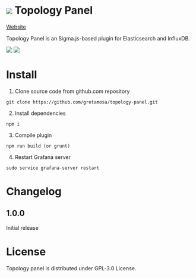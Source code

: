 ![](https://github.com/gretamosa/topology-panel/blob/master/src/img/topology_logo_small.png) Topology Panel
================
[Website](http://www.naudit.es/)

Topology Panel is an Sigma.js-based plugin for Elasticsearch and InfluxDB.

![](https://github.com/gretamosa/topology-panel/blob/master/src/img/topology-snapshot-1.png)
![](https://github.com/gretamosa/topology-panel/blob/master/src/img/topology-snapshot-2.png)

# Install

1. Clone source code from github.com repository
```
git clone https://github.com/gretamosa/topology-panel.git
```
2. Install dependencies
```
npm i
```
3. Compile plugin
```
npm run build (or grunt)
```
4. Restart Grafana server
```
sudo service grafana-server restart
```

# Changelog

## 1.0.0

Initial release

# License

Topology panel is distributed under GPL-3.0 License.
